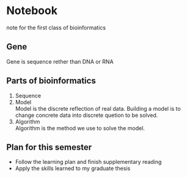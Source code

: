 # Notebook
note for the first class of bioinformatics
## Gene
Gene is sequence rether than DNA or RNA
## Parts of bioinformatics
1. Sequence
2. Model  
Model is the discrete reflection of real data. Building a model is to change concrete data into discrete quetion to be solved.
3. Algorithm  
Algorithm is the method we use to solve the model.
## Plan for this semester
- Follow the learning plan and finish supplementary reading
- Apply the skills learned to my graduate thesis
